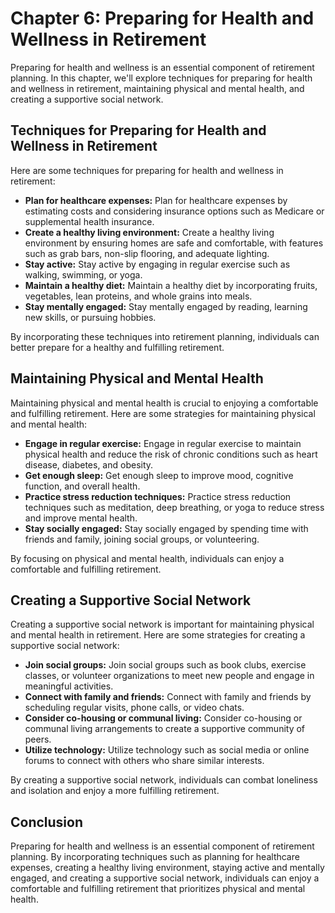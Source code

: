 Chapter 6: Preparing for Health and Wellness in Retirement
==========================================================

Preparing for health and wellness is an essential component of retirement planning. In this chapter, we'll explore techniques for preparing for health and wellness in retirement, maintaining physical and mental health, and creating a supportive social network.

Techniques for Preparing for Health and Wellness in Retirement
--------------------------------------------------------------

Here are some techniques for preparing for health and wellness in retirement:

* **Plan for healthcare expenses:** Plan for healthcare expenses by estimating costs and considering insurance options such as Medicare or supplemental health insurance.
* **Create a healthy living environment:** Create a healthy living environment by ensuring homes are safe and comfortable, with features such as grab bars, non-slip flooring, and adequate lighting.
* **Stay active:** Stay active by engaging in regular exercise such as walking, swimming, or yoga.
* **Maintain a healthy diet:** Maintain a healthy diet by incorporating fruits, vegetables, lean proteins, and whole grains into meals.
* **Stay mentally engaged:** Stay mentally engaged by reading, learning new skills, or pursuing hobbies.

By incorporating these techniques into retirement planning, individuals can better prepare for a healthy and fulfilling retirement.

Maintaining Physical and Mental Health
--------------------------------------

Maintaining physical and mental health is crucial to enjoying a comfortable and fulfilling retirement. Here are some strategies for maintaining physical and mental health:

* **Engage in regular exercise:** Engage in regular exercise to maintain physical health and reduce the risk of chronic conditions such as heart disease, diabetes, and obesity.
* **Get enough sleep:** Get enough sleep to improve mood, cognitive function, and overall health.
* **Practice stress reduction techniques:** Practice stress reduction techniques such as meditation, deep breathing, or yoga to reduce stress and improve mental health.
* **Stay socially engaged:** Stay socially engaged by spending time with friends and family, joining social groups, or volunteering.

By focusing on physical and mental health, individuals can enjoy a comfortable and fulfilling retirement.

Creating a Supportive Social Network
------------------------------------

Creating a supportive social network is important for maintaining physical and mental health in retirement. Here are some strategies for creating a supportive social network:

* **Join social groups:** Join social groups such as book clubs, exercise classes, or volunteer organizations to meet new people and engage in meaningful activities.
* **Connect with family and friends:** Connect with family and friends by scheduling regular visits, phone calls, or video chats.
* **Consider co-housing or communal living:** Consider co-housing or communal living arrangements to create a supportive community of peers.
* **Utilize technology:** Utilize technology such as social media or online forums to connect with others who share similar interests.

By creating a supportive social network, individuals can combat loneliness and isolation and enjoy a more fulfilling retirement.

Conclusion
----------

Preparing for health and wellness is an essential component of retirement planning. By incorporating techniques such as planning for healthcare expenses, creating a healthy living environment, staying active and mentally engaged, and creating a supportive social network, individuals can enjoy a comfortable and fulfilling retirement that prioritizes physical and mental health.


